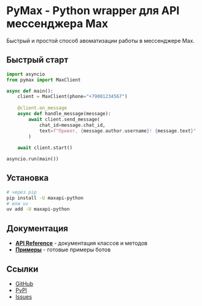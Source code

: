 # PyMax - Python wrapper для API мессенджера Max

Быстрый и простой способ авоматизации работы в мессенджере Max.

## Быстрый старт

```python
import asyncio
from pymax import MaxClient

async def main():
    client = MaxClient(phone="+79001234567")
    
    @client.on_message
    async def handle_message(message):
        await client.send_message(
            chat_id=message.chat_id,
            text=f"Привет, {message.author.username}! {message.text}"
        )
    
    await client.start()

asyncio.run(main())
```

## Установка

```bash
# через pip
pip install -U maxapi-python
# или uv
uv add -U maxapi-python
```

## Документация

- **[API Reference](api.md)** - документация классов и методов
- **[Примеры](examples.md)** - готовые примеры ботов

## Ссылки

- [GitHub](https://github.com/noxzion/PyMax)
- [PyPI](https://pypi.org/project/pymax/)
- [Issues](https://github.com/noxzion/PyMax/issues)
